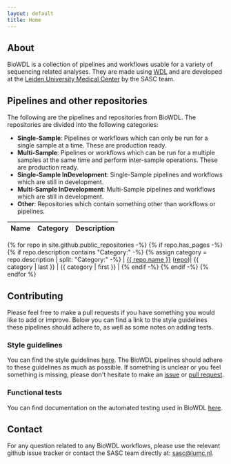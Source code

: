 ```yaml
---
layout: default
title: Home
---
```


## About
BioWDL is a collection of pipelines and workflows usable for a variety of
sequencing related analyses. They are made using
[WDL](http://www.openwdl.org/) and are developed at the
[Leiden University Medical Center](https://www.lumc.nl/) by 
the SASC team.

## Pipelines and other repositories
The following are the pipelines and repositories from BioWDL. The repositories
are divided into the following categories:
- **Single-Sample**: Pipelines or workflows which can only be run for a single
sample at a time. These are production ready.
- **Multi-Sample**: Pipelines or workflows which can be run for a multiple
samples at the same time and perform inter-sample operations. These are
production ready.
- **Single-Sample InDevelopment**: Single-Sample pipelines and workflows which
are still in development.
- **Multi-Sample InDevelopment**: Multi-Sample pipelines and workflows which
are still in development.
- **Other**: Repositories which contain something other than workflows or
pipelines.

| Name | Category | Description |
|-|-|-|
{% for repo in site.github.public_repositories -%}
{% if repo.has_pages -%}
{% if repo.description contains "Category:" -%}
{% assign category = repo.description | split: "Category:" -%}
| [{{ repo.name }}](/{{repo.name}})  ([repo]({{repo.html_url}}))| {{ category | last }} | {{ category | first }} |
{% endif -%}
{% endif -%}
{% endfor %}

## Contributing
Please feel free to make a pull requests if you have something you would like
to add or improve. Below you can find a link to the style guidelines these
pipelines should adhere to, as well as some notes on adding tests.

### Style guidelines
You can find the style guidelines [here](styleGuidelines.md). The BioWDL
pipelines should adhere to these guidelines as much as possible. If something
is unclear or you feel something is missing, please don't hesitate to make an
[issue](https://github.com/biowdl/biowdl.github.io/issues) or
[pull request](https://github.com/biowdl/biowdl.github.io/pulls).

### Functional tests
You can find documentation on the automated testing used in BioWDL
[here](functionalTesting.md).

## Contact
For any question related to any BioWDL workflows, please use the relevant
github issue tracker or contact the SASC team directly at: sasc@lumc.nl.
